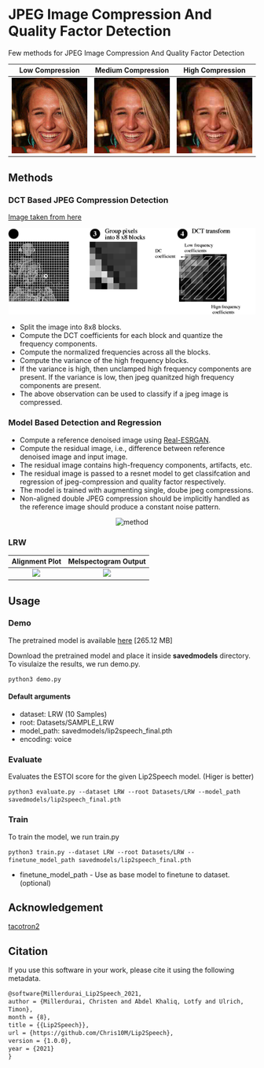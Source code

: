 # JPEG Image Compression And Quality Factor Detection

Few methods for JPEG Image Compression And Quality Factor Detection


Low Compression            |  Medium Compression       |  High Compression 
:-------------------------:|:-------------------------:|:-------------------------:
![](images/high.png)       |  ![](images/mid.png)      |  ![](images/low.png)


## Methods

### DCT Based JPEG Compression Detection

[Image taken from here](https://www.cs.auckland.ac.nz/compsci708s1c/lectures/jpeg_mpeg/jpeg.html)
<p align="center">
<img src="images/dct.gif" alt="method" width="600"/></br>
</p>

* Split the image into 8x8 blocks.
* Compute the DCT coefficients for each block and quantize the frequency components.
* Compute the normalized frequencies across all the blocks.
* Compute the variance of the high frequency blocks.
* If the variance is high, then unclamped high frequency components are present. If the variance is low, then jpeg quanitzed high frequency components are present.
* The above observation can be used to classify if a jpeg image is compressed. 

### Model Based Detection and Regression


* Compute a reference denoised image using [Real-ESRGAN](https://github.com/xinntao/Real-ESRGAN).
* Compute the residual image, i.e., difference between reference denoised image and input image.
* The residual image contains high-frequency components, artifacts, etc.
* The residual image is passed to a resnet model to get classifcation and regression of jpeg-compression and quality factor respectively.
* The model is trained with augmenting single, doube jpeg compressions.
* Non-aligned double JPEG compression should be implicitly handled as the reference image should produce a constant noise pattern. 


<p align="center">
<img src="images/method_overview.png" alt="method" width="600"/></br>
</p>

### LRW 
Alignment Plot                      |  Melspectogram Output          
:-------------------------:|:-------------------------:|
![](images/attention.png)       |  ![](images/meloutput.png)  


## Usage

### Demo

The pretrained model is available [here](https://www.mediafire.com/file/evktjxytts2t72c/lip2speech_final.pth/file) [265.12 MB]

Download the pretrained model and place it inside **savedmodels** directory. To visulaize the results,  we run demo.py.

```
python3 demo.py
``` 

#### Default arguments

* dataset: LRW (10 Samples)
* root: Datasets/SAMPLE_LRW
* model_path: savedmodels/lip2speech_final.pth
* encoding: voice


### Evaluate 

Evaluates the ESTOI score for the given Lip2Speech model. (Higer is better)

```
python3 evaluate.py --dataset LRW --root Datasets/LRW --model_path savedmodels/lip2speech_final.pth
```


### Train

To train the model, we run train.py

```
python3 train.py --dataset LRW --root Datasets/LRW --finetune_model_path savedmodels/lip2speech_final.pth
```

* finetune_model_path - Use as base model to finetune to dataset. (optional)



## Acknowledgement

[tacotron2](https://github.com/NVIDIA/tacotron2)


## Citation

If you use this software in your work, please cite it using the following metadata.


```
@software{Millerdurai_Lip2Speech_2021,
author = {Millerdurai, Christen and Abdel Khaliq, Lotfy and Ulrich, Timon},
month = {8},
title = {{Lip2Speech}},
url = {https://github.com/Chris10M/Lip2Speech},
version = {1.0.0},
year = {2021}
}
